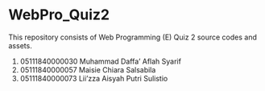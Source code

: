 # WebPro_Quiz2
This repository consists of Web Programming (E) Quiz 2 source codes and assets. 
1. 05111840000030 Muhammad Daffa’ Aflah Syarif
2. 05111840000057 Maisie Chiara Salsabila
3. 05111840000073 Lii’zza Aisyah Putri Sulistio
